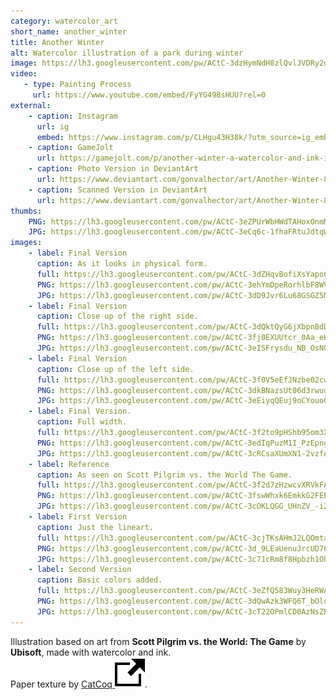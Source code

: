 ```yaml
---
category: watercolor_art
short_name: another_winter
title: Another Winter
alt: Watercolor illustration of a park during winter
image: https://lh3.googleusercontent.com/pw/ACtC-3dzHymNdH8zlQvlJVDRy2gg-LwUxEuq4ha_BYxV0BB_1Klknq7_YrKgXV5sVQI5dPAeuaTvpMWbESpSDNsif8WyCf1-nMjEVytcsZ_TeTAvyiJio1Vr0jteKXwdHK8nBDhtFUguSV0Yp2IdS1tCHUzZ=w1200-h630-no?authuser=0
video:
   - type: Painting Process
     url: https://www.youtube.com/embed/FyYG498sHUU?rel=0
external:
    - caption: Instagram
      url: ig
      embed: https://www.instagram.com/p/CLHgu43H38k/?utm_source=ig_embed&amp;utm_campaign=loading
    - caption: GameJolt
      url: https://gamejolt.com/p/another-winter-a-watercolor-and-ink-illustration-based-on-art-fr-efmkufmm
    - caption: Photo Version in DeviantArt
      url: https://www.deviantart.com/gonvalhector/art/Another-Winter-869909212
    - caption: Scanned Version in DeviantArt
      url: https://www.deviantart.com/gonvalhector/art/Another-Winter-869874440
thumbs:
    PNG: https://lh3.googleusercontent.com/pw/ACtC-3eZPUrWbHWdTAHoxOnmM7XyCFNNUr2wOSWHiT63QbjsNATjXlPfptXvGtNkXxAb4lropUMYOiyU6no1LoPaQodqMYKguYp734SuDWCmaD-iUftzaSE7lE64WI2lyAuZNyJ8BiAHyHuO9RYRz6-kF7J6
    JPG: https://lh3.googleusercontent.com/pw/ACtC-3eCq6c-1fhaFRtuJdtqWZBIE3GOjdrMHzwheQ3iQC4jDLS7_gUuQMeq1UZTwNpq3nT4GMvkbP0rIXLEg9T8RObpNoBJSgShI-A0jXgvOV0PZNpNgdj-Wv7VA7IvHpc3PtPeguXLBjfR4NCDDJZTsUwv
images:
    - label: Final Version
      caption: As it looks in physical form.
      full: https://lh3.googleusercontent.com/pw/ACtC-3dZHqvBofiXsYapoCDsX3_sHKdgF-TJFWzWK1IMQRsJb5rPhpqJaoANFp4rTipRSU49JfYDrIl65qa7x64T1DcWIHVh-PqPwYucAUPC5YanDq1gVxrqACZMyvjTCD96fa1gQo2yDB8trPuAZqURwnfP=w1080
      PNG: https://lh3.googleusercontent.com/pw/ACtC-3ehYmDpeRorhlbF8WVnLM3N86mTU-0tjI5xJCQENc5_c15J3nITBZOuEFJKThlrsnqIfOK0Z39gZampdwLjt-c3oYzi1Mkep7pXRSw86SKv0PuqyywgjRJOeVqRHSm32YJoVOsAtaimF0VHKyxAXzcF
      JPG: https://lh3.googleusercontent.com/pw/ACtC-3dD9Jvr6Lu68GSGZ5MTHtUp3iipJC5LMmi1FPS7Za_VW_2y_LoP85m5YhKFWpmVAhwObwaYlbCaISBqi7sz_mMDcyTj5_vKKLm7EhNcrDNOAF9ssBo80GBTjPk6WVn9jtptq-XNMHVMRZjZKCpjo6Tt
    - label: Final Version
      caption: Close up of the right side.
      full: https://lh3.googleusercontent.com/pw/ACtC-3dQktQyG6jXbpnBdDEAUmSN_c3WvpX6-xHaFg05vMxkea8JnyOZuh1dra8EPDK_CtpmmMPXxYg0cgUSDD9Tbtnwsm9iUMETMVgDCS2XAuXLN6Q1XilRHRAMwWz65Xmnju0mG_llgzjU10OetlUVKxuT=w1080
      PNG: https://lh3.googleusercontent.com/pw/ACtC-3fj0EXUUtcr_0Aa_eHkJtDHQdoKHZ5IL3Yoz5jvIMnLxEK54PLf6_GPH6nYdYaNoIR1FDOVB31f0dNcO5OUxTR1MJBf0IKQdgnV1Q4NsMUZncVjKrGf4Dl9WZpYafZ6PXP6DBi6XYui2TNHp7jeWeuQ
      JPG: https://lh3.googleusercontent.com/pw/ACtC-3eISFrysdu_NB_OsNOh0_veJE6jhbWX4MNqHlnXWUgA4mAnnBQsYdJDiTPUptV0UTC81HGJDcM5E1Wl3q2xAkmtHaRAS1CxB55D3oe6YiE0i3LikXjY1qka__ij222hk3kByQyUXCHM6AiWNC7--Av1
    - label: Final Version
      caption: Close up of the left side.
      full: https://lh3.googleusercontent.com/pw/ACtC-3f0V5eEfJNzbe02cwT269tuN8uSiRba7NDERjQmQE9yNBzmuLJ_17HuysZgs9VNfltrjUswGPjYbAEzXHhPUMnpn0_HrchrpRuahvmuLjhp_yYd6GqCk0buiBuDlUkowCYa5GDmUznFZH8U0G3X7PMc=w1080
      PNG: https://lh3.googleusercontent.com/pw/ACtC-3dkBNazsUt06d3rwuobaLcEvnqLl-CwEj32YbpslzecHlyrjADZOVkAVTQh0ktjalaeXKdlfi4TMia_2jhfQlcdIeGEWt65cT6_7GE0zIV4jI0Qu_cJTdyDFs5P6VSzL4oSvUBD57DveZ93MJVaXtRq
      JPG: https://lh3.googleusercontent.com/pw/ACtC-3eEiyqQEuj9oCYouoQzuQNwWcvZ_xl7be4SZMmVPRiv5l8ZbhTMxgA6IDe8JUTcYP4nM6xguaSghj0A7eqlAzkE9V7BMsiX6tqOBmrsDAYq7DNDdCl5tgnD-XQgeKenlQ42cN5eOmpWmV7J0j4ARLVJ
    - label: Final Version.
      caption: Full width.
      full: https://lh3.googleusercontent.com/pw/ACtC-3f2to9pHShb95om3XzbBQves0kWwO9jRD6ISywzmqMyNvJndzcaiNWEgvE8hS8IkqFcz_i_uDQ2PIFCrpptJMKnzfIIkXJwPNr_zYkhJwN5aOoUUj5jnBxuggm2QiFWfp1_zUryTiAeMQUx8ks3T2Z3=w1080
      PNG: https://lh3.googleusercontent.com/pw/ACtC-3edIqPuzM1I_PzEpngc4dOgbYHzRx3oS38zmQz5XdWLon8epZVjcY_ux1nSvlTb3JZWH7HBDGxYDhGBraNQeVGjDJm9oCGNO9i4ND6GMEzgP0Shq_L-vWzxgBl3H_N01b6r952hY-HmtOlc_xzp43r9
      JPG: https://lh3.googleusercontent.com/pw/ACtC-3cRCsaXUmXN1-2vzfAFIzDIzq38FpIcAnkLzJfGaXJkgzLzppjYv6fKe8bbE5op3G_1-_amHIqFFC_V8wkRYdia5721_LtlUfCnSN3gtypH8EbnAyTKDXoQNZNN3CjlDw5FzvZKVeh0lIQ6dHHtFaIw
    - label: Reference
      caption: As seen on Scott Pilgrim vs. the World The Game.
      full: https://lh3.googleusercontent.com/pw/ACtC-3f2d7zHzwcvXRVkFAGP1poYYKPkcge-TviYrK2nTQzTetYIHNjJx14risAOU2QnK8kRtDBDagv_E12GASCN7lah8miZO69O0gkEXtsmMUc82KSBsVOhV91n2MIs38mkiBjewLXdDDgbhsR7DIDw6Pm-=w1080
      PNG: https://lh3.googleusercontent.com/pw/ACtC-3fswWhxk6EmkkG2FEE19Zd97SufWmP8LTdTuzmLpYjrTH6vkGHP4tERSclSljL1-FPzuv6r7nLkePB4i8vubS9eK6gIkAGJ3mNLMmOkYHn7NV1q8-hVI6xGTr2g6La-Grq4AgOypAgIINqG_q0556as
      JPG: https://lh3.googleusercontent.com/pw/ACtC-3cOKLQGG_UHnZV_-i24wFWkrDGtdR4eANtSzqT1lfCpeV3Qt43aGLvwnNNvnxolQe4-M80Bpgp-3EQdUpdtICoEDdUOdd8fbtSkWux7XCf8nNWOR2V8tiHPLlPZGn77fyWfwAnja9TL3WoVg5bVmRfb
    - label: First Version
      caption: Just the lineart.
      full: https://lh3.googleusercontent.com/pw/ACtC-3cjTKsAHmJ2LQOmtamVT-dNMfpbG7rx1qlEeJu72aK6rbPNR-aPS22hIwmgH-24ajNnH_lUHKIES-GOkyPzUP61ZrG5XjJAy_22WwjkosqfMNvA25nPee0kfL845na777ci_Cpw9kCzkOmiLmnpsBDr=w1080
      PNG: https://lh3.googleusercontent.com/pw/ACtC-3d_9LEaUenuJrcUD76o6Dbtm_K8U_yuSbYJ9vGd8viby6hfHgqfsbyy9QFZyHAZVp7vdrSYSSAbE-fddC3SdsBHWWTIfoll69PZDHQ8o7njXGt0jfAyxZWR-Us0WzP5C2hRjggjIrsf3boxzxXbOzo7
      JPG: https://lh3.googleusercontent.com/pw/ACtC-3c71cRm8f8Hpbzh1OhSmm4LngLZpBpJ8PB2cg2HZUq6ueWQwfNnPQAnWO3v7az6IUt222h5oBhGgMOz053IfdAywxACSLsOPT3JrhP66lFKkxK2z4935sk75A7BMxVdwERKrmg81MZvSFyRSRc3ZjFv
    - label: Second Version
      caption: Basic colors added.
      full: https://lh3.googleusercontent.com/pw/ACtC-3eZfQ583Wuy3HeRWAqjfUj_-apnoYhf-yA1kjLnQMMUlTBtDtLbki765bVEQDhHAVUgYlLilJQTkusQ_Bj-ZuS_K5SRcGNzm3DEcPcSlhPzW70Ha39MDv7OPDoqQjmuWeV5KfO9-bN2TFfYBUCL1VJB=w1080
      PNG: https://lh3.googleusercontent.com/pw/ACtC-3dQwAzk3WFQ6T_bOlqR8PmnNW3RBh7zR4JdBKGYUWOIgbwNGg7vETVF3NjJREfcPThpcjSG5jXMBlnTccVY0FAcUiXRwkL3MSp8RBb3gucnBTopbeBRcUjzrEMacler1_HUY8Ud0g5uURVyw_6EM2_1
      JPG: https://lh3.googleusercontent.com/pw/ACtC-3cT22OPmlCD0AzNsZR9BI5oYkwTB5oVqDfU4d4QJZhuVXlrQGcnewFg01lcFH25bRzd1xAgvSiy4N9NAr4DzYV6p2S2pVsuNnuyPpQ7gPzs0DdITTQq3y4vmcLvI70qd3GIwG6dUIFSRBeVE_gpGgkB
---
```


Illustration based on art from **Scott Pilgrim vs. the World: The Game** by **Ubisoft**, made with watercolor and ink.  
Paper texture by [CatCoq <img src="/assets/images/icons/external.svg" alt="External Link" class="external-icon">](https://www.instagram.com/catcoq/).
